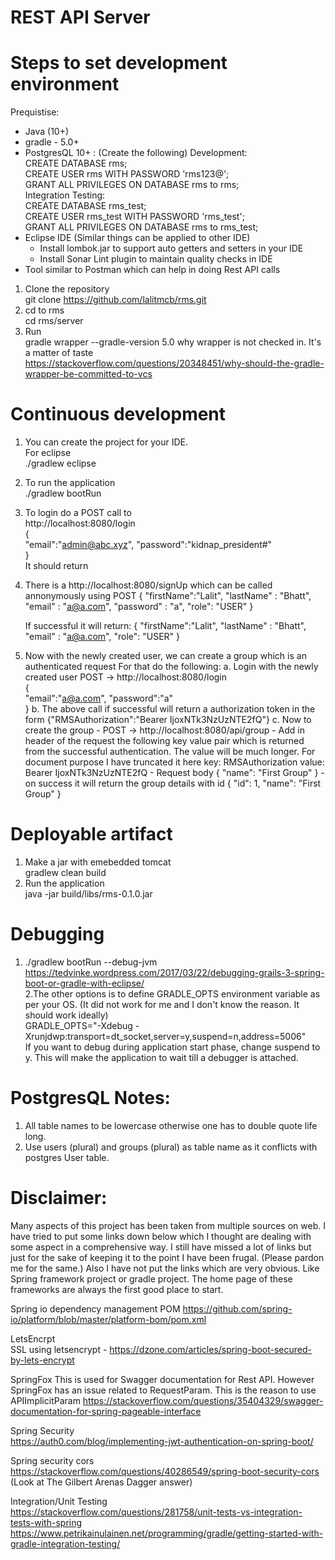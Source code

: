 # REST API Server
# Steps to set development environment
Prequistise:
- Java (10+) 
- gradle - 5.0+
- PostgresQL 10+ : (Create the following)
    Development:  
     CREATE DATABASE rms;  
     CREATE USER rms WITH PASSWORD 'rms123@';  
     GRANT ALL PRIVILEGES ON DATABASE rms to rms;    
    Integration Testing:  
     CREATE DATABASE rms_test;  
     CREATE USER rms_test WITH PASSWORD 'rms_test';  
     GRANT ALL PRIVILEGES ON DATABASE rms to rms_test;  
- Eclipse IDE (Similar things can be applied to other IDE)   
     - Install lombok.jar to support auto getters and setters in your IDE  
     - Install Sonar Lint plugin to maintain quality checks in IDE  
- Tool similar to Postman which can help in doing Rest API calls  
    
1. Clone the repository  
    git clone https://github.com/lalitmcb/rms.git  
2. cd to rms  
    cd rms/server     
3. Run  
    gradle wrapper --gradle-version 5.0
   why wrapper is not checked in. It's a matter of taste  
    https://stackoverflow.com/questions/20348451/why-should-the-gradle-wrapper-be-committed-to-vcs  
    
# Continuous development  
 1. You can create the project for your IDE.  
   For eclipse  
     ./gradlew eclipse  
 2. To run the application   
     ./gradlew bootRun  
 3. To login do a POST call to  
     http://localhost:8080/login  
     {  
	   "email":"admin@abc.xyz",
       "password":"kidnap_president#"  
     }  
     It should return   
     
 4. There is a http://localhost:8080/signUp which can be called annonymously using POST
      {
      "firstName":"Lalit",
      "lastName" : "Bhatt",
      "email" : "a@a.com",
      "password" : "a",
      "role": "USER"
      }
      
     If successful it will return:
      {
      "firstName":"Lalit",
      "lastName" : "Bhatt",
      "email" : "a@a.com",
      "role": "USER"
      }

 5.  Now with the newly created user, we can create a group which is an authenticated request
     For that do the following:
     a. Login with the newly created user 
        POST -> http://localhost:8080/login  
        {  
	      "email":"a@a.com",
          "password":"a"  
        } 
      b. The above call if successful will return a authorization token in the form
         {"RMSAuthorization":"Bearer IjoxNTk3NzUzNTE2fQ"}
      c. Now to create the group 
         - POST -> http://localhost:8080/api/group
         - Add in header of the request the following key value pair which is returned from the 
           successful authentication. The value will be much longer. For document purpose I have 
           truncated it here
           key: RMSAuthorization
           value: Bearer IjoxNTk3NzUzNTE2fQ 
         - Request body
           {
            "name": "First Group"
           }
         - on success it will return the group details with id
           {
             "id": 1,
             "name": "First Group"
           }
     
# Deployable artifact  
1. Make a jar with emebedded tomcat   
     gradlew clean build  
2. Run the application  
     java -jar build/libs/rms-0.1.0.jar  
  
# Debugging  
1. ./gradlew bootRun --debug-jvm  
   https://tedvinke.wordpress.com/2017/03/22/debugging-grails-3-spring-boot-or-gradle-with-eclipse/  
2.The other options is to define GRADLE_OPTS environment variable as per your OS. (It did not work for 
  me and I don't know the reason. It should work ideally)  
      GRADLE_OPTS="-Xdebug -Xrunjdwp:transport=dt_socket,server=y,suspend=n,address=5006"  
  If you want to debug during application start phase, change suspend to y. This will
  make the application to wait till a debugger is attached.  


# PostgresQL Notes:  
1. All table names to be lowercase otherwise one has to double quote life long.  
2. Use users (plural) and groups (plural) as table name as it conflicts with postgres User table.  
  
# Disclaimer:  
Many aspects of this project has been taken from multiple sources on web. I have tried to put some
links down below which I thought are dealing with some aspect in a comprehensive way.
I still have missed a lot of links but just for the sake of keeping it to the point I have been
frugal. (Please pardon me for the same.)
Also I have not put the links which are very obvious. Like Spring framework project or gradle project.
The home page of these frameworks are always the first good place to start.  

Spring io dependency management POM
https://github.com/spring-io/platform/blob/master/platform-bom/pom.xml

LetsEncrpt  
SSL using letsencrypt - https://dzone.com/articles/spring-boot-secured-by-lets-encrypt  

SpringFox 
This is used for Swagger documentation for Rest API. However SpringFox has an issue related 
to RequestParam. This is the reason to use APIImplicitParam
https://stackoverflow.com/questions/35404329/swagger-documentation-for-spring-pageable-interface
  
Spring Security  
https://auth0.com/blog/implementing-jwt-authentication-on-spring-boot/  
  
Spring security cors  
https://stackoverflow.com/questions/40286549/spring-boot-security-cors  
   (Look at The Gilbert Arenas Dagger answer)  
  
Integration/Unit Testing  
https://stackoverflow.com/questions/281758/unit-tests-vs-integration-tests-with-spring  
https://www.petrikainulainen.net/programming/gradle/getting-started-with-gradle-integration-testing/ 
 
